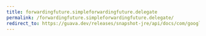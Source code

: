 ```yaml
---
title: forwardingfuture.simpleforwardingfuture.delegate
permalink: /forwardingfuture.simpleforwardingfuture.delegate/
redirect_to: https://guava.dev/releases/snapshot-jre/api/docs/com/google/common/util/concurrent/ForwardingFuture.SimpleForwardingFuture.html#delegate--
---
```

